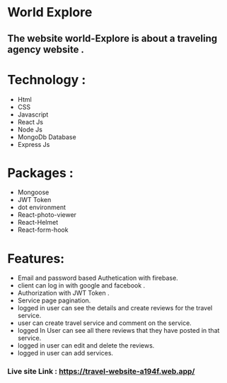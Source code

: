 # World Explore
## The website world-Explore is about a traveling agency website .
# Technology :
* Html
* CSS
* Javascript
* React Js
* Node Js
* MongoDb Database
* Express Js
# Packages :
* Mongoose
* JWT Token
* dot environment
* React-photo-viewer
* React-Helmet
* React-form-hook
# Features:
* Email and password based Authetication with firebase.
* client can log in with google and facebook .
* Authorization with JWT Token .
* Service page pagination.
* logged in user can see the details and create reviews for the travel service.
* user can create travel service and comment on the service.
* logged In User can see all there reviews that they have posted in that service.
* logged in user can edit and delete the reviews.
* logged in user can add services.

### Live site Link : https://travel-website-a194f.web.app/
